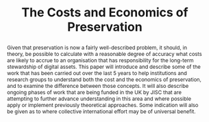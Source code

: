 ---
abstract: Given that preservation is now a fairly well-described problem, it should,
  in theory, be possible to calculate with a reasonable degree of accuracy what costs
  are likely to accrue to an organisation that has responsibility for the long-term
  stewardship of digital assets. This paper will introduce and describe some of the
  work that has been carried out over the last 5 years to help institutions and research
  groups to understand both the cost and the economics of preservation, and to examine
  the difference between those concepts. It will also describe ongoing phases of work
  that are being funded in the UK by JISC that are attempting to further advance understanding
  in this area and where possible apply or implement previously theoretical approaches.
  Some indication will also be given as to where collective international effort may
  be of universal benefit.
creators:
- Grindley, Neil
date: null
document_url: https://services.phaidra.univie.ac.at/api/object/o:294223/download
grand_parent: iPRES
institutions: []
keywords:
- singapore
- preservation
- costs
- economics
- models
landing_page_url: https://phaidra.univie.ac.at/o:294223
language: eng
layout: publication
license: CC BY-SA 3.0 AT
notes_url: null
parent: iPRES 2011
publication_type: paper
size: 581218
slides_url: null
source_name: iPRES
stream_url: null
title: The Costs and Economics of Preservation
year: 2011
---